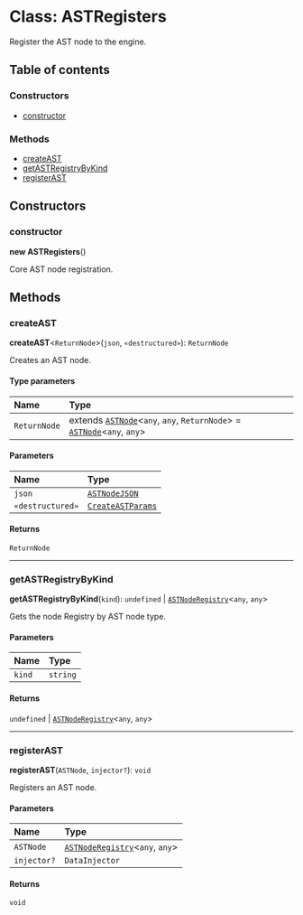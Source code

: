 # Class: ASTRegisters

Register the AST node to the engine.

## Table of contents

### Constructors

* [constructor](/auto-docs/editor/classes/ASTRegisters.md#constructor)

### Methods

* [createAST](/auto-docs/editor/classes/ASTRegisters.md#createast)
* [getASTRegistryByKind](/auto-docs/editor/classes/ASTRegisters.md#getastregistrybykind)
* [registerAST](/auto-docs/editor/classes/ASTRegisters.md#registerast)

## Constructors

### constructor

**new ASTRegisters**()

Core AST node registration.

## Methods

### createAST

**createAST**<`ReturnNode`>(`json`, `«destructured»`): `ReturnNode`

Creates an AST node.

#### Type parameters

| Name | Type |
| :------ | :------ |
| `ReturnNode` | extends [`ASTNode`](/auto-docs/editor/classes/ASTNode.md)<`any`, `any`, `ReturnNode`> = [`ASTNode`](/auto-docs/editor/classes/ASTNode.md)<`any`, `any`> |

#### Parameters

| Name | Type |
| :------ | :------ |
| `json` | [`ASTNodeJSON`](/auto-docs/editor/interfaces/ASTNodeJSON.md) |
| `«destructured»` | [`CreateASTParams`](/auto-docs/editor/interfaces/CreateASTParams.md) |

#### Returns

`ReturnNode`

***

### getASTRegistryByKind

**getASTRegistryByKind**(`kind`): `undefined` | [`ASTNodeRegistry`](/auto-docs/editor/interfaces/ASTNodeRegistry.md)<`any`, `any`>

Gets the node Registry by AST node type.

#### Parameters

| Name | Type |
| :------ | :------ |
| `kind` | `string` |

#### Returns

`undefined` | [`ASTNodeRegistry`](/auto-docs/editor/interfaces/ASTNodeRegistry.md)<`any`, `any`>

***

### registerAST

**registerAST**(`ASTNode`, `injector?`): `void`

Registers an AST node.

#### Parameters

| Name | Type |
| :------ | :------ |
| `ASTNode` | [`ASTNodeRegistry`](/auto-docs/editor/interfaces/ASTNodeRegistry.md)<`any`, `any`> |
| `injector?` | `DataInjector` |

#### Returns

`void`
